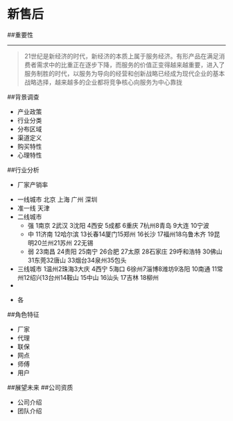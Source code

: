 # 新售后
##重要性
___
>21世纪是新经济的时代，新经济的本质上属于服务经济。有形产品在满足消费者需求中的比重正在逐步下降，而服务的价值正变得越来越重要，进入了服务制胜的时代，以服务为导向的经营和创新战略已经成为现代企业的基本战略选择，越来越多的企业都将竞争核心向服务为中心靠拢

##背景调查
* 产业政策
* 行业分类
* 分布区域
* 渠道定义
* 购买特性
* 心理特性

##行业分析
 * 厂家产销率
  - 一线城市 北京 上海  广州  深圳
  - 准一线 天津
  - 二线城市
    - 强 1南京 2武汉 3沈阳 4西安 5成都 6重庆 7杭州8青岛 9大连 10宁波
    - 中 11济南 12哈尔滨 13长春14厦门15郑州 16长沙 17福州18乌鲁木齐 19昆明20兰州21苏州 22无锡
    - 弱  23南昌 24贵阳 25南宁 26合肥 27太原 28石家庄 29呼和浩特 30佛山31东莞32唐山 33烟台34泉州35包头
  - 三线城市 1温州2珠海3大庆 4西宁 5海口 6徐州7淄博8潍坊9洛阳 10南通 11常州12绍兴13台州14鞍山 15中山 16汕头 17吉林 18柳州
   - 
 * 各


##角色特征
 * 厂家
 * 代理
 * 联保
 * 网点
 * 师傅
 * 用户
 
##展望未来
##公司资质
  * 公司介绍
  * 团队介绍